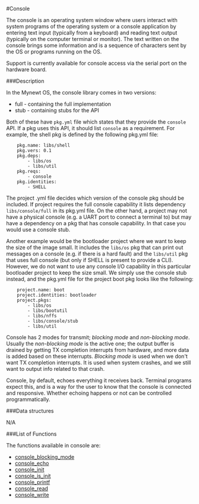 #Console


The console is an operating system window where users interact with system programs of the operating system or a console application by entering text input (typically from a keyboard) and reading text output (typically on the computer terminal or monitor). The text written on the console brings some information and is a sequence of characters sent by the OS or programs running on the OS. 

Support is currently available for console access via the serial port on the hardware board.


###Description

In the Mynewt OS, the console library comes in two versions:

* full - containing the full implementation
* stub - containing stubs for the API

Both of these have `pkg.yml` file which states that they provide the `console` API. If a pkg uses this API, it should list `console` as a requirement.
For example, the shell pkg is defined by the following pkg.yml file:
```no-highlight
    pkg.name: libs/shell 
    pkg.vers: 0.1
    pkg.deps:
        - libs/os
        - libs/util
    pkg.reqs:
        - console
    pkg.identities:
        - SHELL 
```
The project .yml file decides which version of the console pkg should be included. 
If project requires the full console capability it lists dependency `libs/console/full` in its pkg.yml file. On the other hand, a project may not have a physical console (e.g. a UART port to connect a terminal to) but may have a dependency on a pkg that has console capability. In that case you would use a console stub. 


Another example would be the bootloader project where we want to keep the size of the image small. It includes the `libs/os` pkg that can print out messages on a console (e.g. if there is a hard fault) and the `libs/util` pkg that uses full console (but only if SHELL is present to provide a CLI). However, we do not want to use any console I/O capability in this particular bootloader project to keep the size small. We simply use the console stub instead, and the pkg.yml file for the project boot pkg looks like the following:
```no-highlight
    project.name: boot
    project.identities: bootloader
    project.pkgs:
        - libs/os
        - libs/bootutil
        - libs/nffs
        - libs/console/stub
        - libs/util 
```

Console has 2 modes for transmit; *blocking mode* and *non-blocking mode*. Usually the *non-blocking mode* is the active one; the output buffer is drained by getting TX completion interrupts from hardware, and more data is added based on these interrupts.
*Blocking mode* is used when we don't want TX completion interrupts. It is used when system crashes, and we still want to output info related to that crash.

Console, by default, echoes everything it receives back. Terminal programs expect this, and is a way for the user to know that the console is connected and responsive. Whether echoing happens or not can be controlled programmatically.

###Data structures

N/A

###List of Functions

The functions available in console are:

* [console_blocking_mode](console_blocking_mode.md)
* [console_echo](console_echo.md)
* [console_init](console_init.md)
* [console_is_init](console_is_init.md)
* [console_printf](console_printf.md)
* [console_read](console_read.md)
* [console_write](console_write.md)



